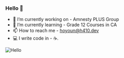 ### Hello 👋


- 🔭 I’m currently working on - Amnesty PLUS Group
- 🌱 I’m currently learning - Grade 12 Courses in CA
- 📫 How to reach me - [hoyoun@h410.dev](mailto:hoyoun@h410.dev)
- 💻 I write code in - ☕️.
  
  


![Hello](https://github-readme-stats.vercel.app/api?username=410-dev&show_icons=true&theme=tokyonight)

